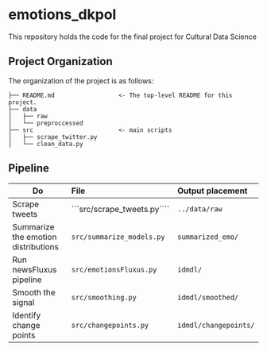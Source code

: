 # emotions_dkpol
This repository holds the code for the final project for Cultural Data Science


## Project Organization
The organization of the project is as follows:

```
├── README.md                  <- The top-level README for this project.                        
├── data                       
│   ├── raw                    
│   └── preproccessed                       
├── src                        <- main scripts
│   ├── scrape_twitter.py
│   └── clean_data.py
```

## Pipeline

| Do | File| Output placement |
|-----------|:------------|:--------|
Scrape tweets | ```src/scrape_tweets.py````| ```../data/raw```
Summarize the emotion distributions | ```src/summarize_models.py``` | ```summarized_emo/```
Run newsFluxus pipeline | ```src/emotionsFluxus.py``` | ```idmdl/```
Smooth the signal | ```src/smoothing.py``` | ```idmdl/smoothed/```
Identify change points | ```src/changepoints.py``` | ```idmdl/changepoints/```
